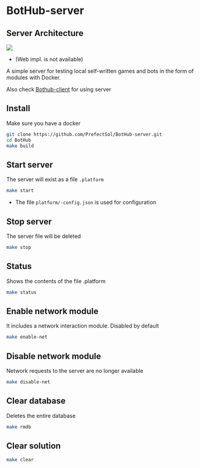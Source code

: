 # BotHub-server

## Server Architecture
![](https://sun9-63.userapi.com/impg/ADTAsBJuR0-TvXZj3PXDWLIZpMLs6GFiY8AqjQ/Z1nGVUCr_aE.jpg?size=868x586&quality=96&sign=cb61f0186f24d422221ce4f18c87a847&type=album)
- (Web impl. is not available)


A simple server for testing local self-written games and bots in the form of modules with Docker.

Also check [Bothub-client](https://github.com/PrefectSol/BotHub-client.git) for using server

## Install
Make sure you have a docker
```bash
git clone https://github.com/PrefectSol/BotHub-server.git
cd BotHub
make build
```

## Start server
The server will exist as a file `.platform`
```bash
make start
```
 - The file `platform/-config.json` is used for configuration

## Stop server
The server file will be deleted
```bash
make stop
```

## Status
Shows the contents of the file .platform
```bash
make status
```

## Enable network module
It includes a network interaction module. Disabled by default
```bash
make enable-net
```

## Disable network module
Network requests to the server are no longer available
```bash
make disable-net
```

## Clear database
Deletes the entire database
```bash
make rmdb
```

## Clear solution
```bash
make clear
```